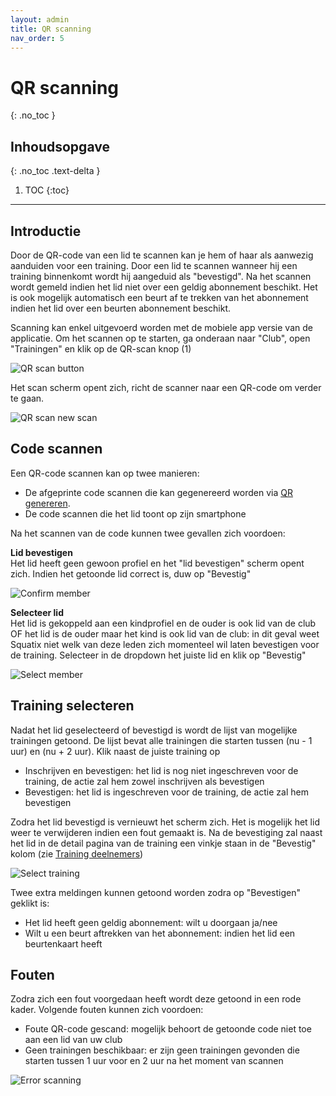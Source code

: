 ```yaml
---
layout: admin
title: QR scanning
nav_order: 5
---
```


# QR scanning
{: .no_toc }

## Inhoudsopgave
{: .no_toc .text-delta }

1. TOC
{:toc}

---

## Introductie

Door de QR-code van een lid te scannen kan je hem of haar als aanwezig aanduiden voor een training. Door een lid te scannen wanneer hij een training binnenkomt wordt hij aangeduid als "bevestigd".
Na het scannen wordt gemeld indien het lid niet over een geldig abonnement beschikt. Het is ook mogelijk automatisch een beurt af te trekken van het abonnement indien het lid over een 
beurten abonnement beschikt.

Scanning kan enkel uitgevoerd worden met de mobiele app versie van de applicatie. Om het scannen op te starten, ga onderaan naar "Club", open "Trainingen" en klik op de QR-scan knop (1)

![QR scan button](/assets/images/qr_scanbutton.png)

Het scan scherm opent zich, richt de scanner naar een QR-code om verder te gaan.

![QR scan new scan](/assets/images/qr_newscan.png)

## Code scannen

Een QR-code scannen kan op twee manieren:
- De afgeprinte code scannen die kan gegenereerd worden via [QR genereren](member-management.md#qr-genereren). 
- De code scannen die het lid toont op zijn smartphone

Na het scannen van de code kunnen twee gevallen zich voordoen:

**Lid bevestigen**  
Het lid heeft geen gewoon profiel en het "lid bevestigen" scherm opent zich. Indien het getoonde lid correct is,  duw op "Bevestig"

![Confirm member](/assets/images/qr_confirmmember.png)

**Selecteer lid**  
Het lid is gekoppeld aan een kindprofiel en de ouder is ook lid van de club OF het lid is de ouder maar het kind is ook lid van de club: in dit geval weet Squatix niet welk van deze leden
zich momenteel wil laten bevestigen voor de training. Selecteer in de dropdown het juiste lid en klik op "Bevestig"

![Select member](/assets/images/qr_selectmember.png)

## Training selecteren

Nadat het lid geselecteerd of bevestigd is wordt de lijst van mogelijke trainingen getoond. De lijst bevat alle trainingen die starten tussen (nu - 1 uur) en (nu + 2 uur). Klik naast de 
juiste training op
- Inschrijven en bevestigen: het lid is nog niet ingeschreven voor de training, de actie zal hem zowel inschrijven als bevestigen
- Bevestigen: het lid is ingeschreven voor de training, de actie zal hem bevestigen

Zodra het lid bevestigd is vernieuwt het scherm zich. Het is mogelijk het lid weer te verwijderen indien een fout gemaakt is. Na de bevestiging zal naast het lid in de detail pagina van de training
een vinkje staan in de "Bevestig" kolom (zie [Training deelnemers](trainings.md#deelnemers))

![Select training](/assets/images/qr_selecttraining.png)

Twee extra meldingen kunnen getoond worden zodra op "Bevestigen" geklikt is:
- Het lid heeft geen geldig abonnement: wilt u doorgaan ja/nee
- Wilt u een beurt aftrekken van het abonnement: indien het lid een beurtenkaart heeft

## Fouten

Zodra zich een fout voorgedaan heeft wordt deze getoond in een rode kader. Volgende fouten kunnen zich voordoen:

- Foute QR-code gescand: mogelijk behoort de getoonde code niet toe aan een lid van uw club
- Geen trainingen beschikbaar: er zijn geen trainingen gevonden die starten tussen 1 uur voor en 2 uur na het moment van scannen

![Error scanning](/assets/images/qr_error.png)





